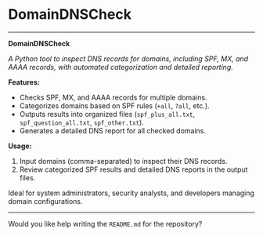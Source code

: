 # DomainDNSCheck
---

**DomainDNSCheck** 

_A Python tool to inspect DNS records for domains, including SPF, MX, and AAAA records, with automated categorization and detailed reporting._  

**Features:**  
- Checks SPF, MX, and AAAA records for multiple domains.  
- Categorizes domains based on SPF rules (`+all`, `?all`, etc.).  
- Outputs results into organized files (`spf_plus_all.txt`, `spf_question_all.txt`, `spf_other.txt`).  
- Generates a detailed DNS report for all checked domains.  

**Usage:**  
1. Input domains (comma-separated) to inspect their DNS records.  
2. Review categorized SPF results and detailed DNS reports in the output files.  

Ideal for system administrators, security analysts, and developers managing domain configurations.

--- 

Would you like help writing the `README.md` for the repository?
